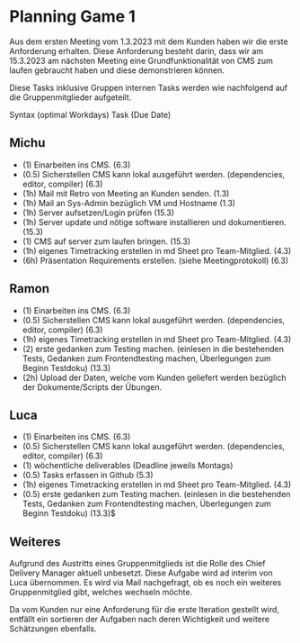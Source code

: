 # Planning Game 1
Aus dem ersten Meeting vom 1.3.2023 mit dem Kunden haben wir die erste Anforderung erhalten. Diese Anforderung besteht darin, dass wir am 15.3.2023 am nächsten Meeting eine Grundfunktionalität von CMS zum laufen gebraucht haben und diese demonstrieren können. 

Diese Tasks inklusive Gruppen internen Tasks werden wie nachfolgend auf die Gruppenmitglieder aufgeteilt. 


Syntax
(optimal Workdays) Task (Due Date)

## Michu
- (1) Einarbeiten ins CMS. (6.3)
- (0.5) Sicherstellen CMS kann lokal ausgeführt werden. (dependencies, editor, compiler) (6.3)
- (1h) Mail mit Retro von Meeting an Kunden senden. (1.3)
- (1h) Mail an Sys-Admin bezüglich VM und Hostname (1.3)
- (1h) Server aufsetzen/Login prüfen (15.3) 
- (1h) Server update und nötige software installieren und dokumentieren. (15.3) 
- (1) CMS auf server zum laufen bringen. (15.3)
- (1h) eigenes Timetracking erstellen in md Sheet pro Team-Mitglied.  (4.3)
- (6h) Präsentation Requirements erstellen. (siehe Meetingprotokoll)  (6.3)


## Ramon
- (1) Einarbeiten ins CMS. (6.3)
- (0.5) Sicherstellen CMS kann lokal ausgeführt werden. (dependencies, editor, compiler)  (6.3)
- (1h) eigenes Timetracking erstellen in md Sheet pro Team-Mitglied. (4.3)
- (2) erste gedanken zum Testing machen. (einlesen in die bestehenden Tests, Gedanken zum Frontendtesting machen, Überlegungen zum Beginn Testdoku)  (13.3)
- (2h) Upload der Daten, welche vom Kunden geliefert werden bezüglich der Dokumente/Scripts der Übungen. 


## Luca
- (1) Einarbeiten ins CMS. (6.3)
- (0.5) Sicherstellen CMS kann lokal ausgeführt werden. (dependencies, editor, compiler) (6.3)
- (1) wöchentliche deliverables (Deadline jeweils Montags)
- (0.5) Tasks erfassen in Github  (5.3)
- (1h) eigenes Timetracking erstellen in md Sheet pro Team-Mitglied.  (4.3)
- (0.5) erste gedanken zum Testing machen. (einlesen in die bestehenden Tests, Gedanken zum Frontendtesting machen, Überlegungen zum Beginn Testdoku) (13.3)$


## Weiteres
Aufgrund des Austritts eines Gruppenmitglieds ist die Rolle des Chief Delivery Manager aktuell unbesetzt. Diese Aufgabe wird ad interim von Luca übernommen. 
Es wird via Mail nachgefragt, ob es noch ein weiteres Gruppenmitglied gibt, welches wechseln möchte. 

Da vom Kunden nur eine Anforderung für die erste Iteration gestellt wird, entfällt ein sortieren der Aufgaben nach deren Wichtigkeit und weitere Schätzungen ebenfalls. 